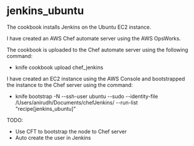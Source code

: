 # jenkins_ubuntu


The cookbook installs Jenkins on the Ubuntu EC2 instance. 

I have created an AWS Chef automate server using the AWS OpsWorks.

The cookbook is uploaded to the Chef automate server using the following command: 
- knife cookbook upload chef_jenkins

I have created an EC2 instance using the AWS Console and bootstrapped the instance to the Chef server using the command:
- knife bootstrap <IP> -N <instance name> --ssh-user ubuntu --sudo --identity-file /Users/anirudh/Documents/chefJenkins/<key pair> --run-list "recipe[jenkins_ubuntu]"

TODO: 
- Use CFT to bootstrap the node to Chef server
- Auto create the user in Jenkins
